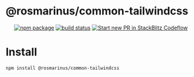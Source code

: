 # @rosmarinus/common-tailwindcss

<p align="center">
  <a href="https://www.npmjs.com/package/@rosmarinus/common-tailwindcss"><img src="https://img.shields.io/npm/v/@rosmarinus/common-tailwindcss" alt="npm package"></a>
  <a href="https://github.com/rosmarinus-project/common-tailwindcss/actions/workflows/publish.yml"><img src="https://github.com/rosmarinus-project/common-tailwindcss/actions/workflows/publish.yml/badge.svg" alt="build status"></a>
  <a href="https://pr.new/rosmarinus-project/common-tailwindcss"><img src="https://developer.stackblitz.com/img/start_pr_dark_small.svg" alt="Start new PR in StackBlitz Codeflow"></a>
</p>

# Install
```bash
npm install @rosmarinus/common-tailwindcss
```